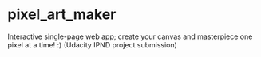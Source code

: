 # pixel_art_maker
Interactive single-page web app; create your canvas and masterpiece one pixel at a time! :) (Udacity IPND project submission)
